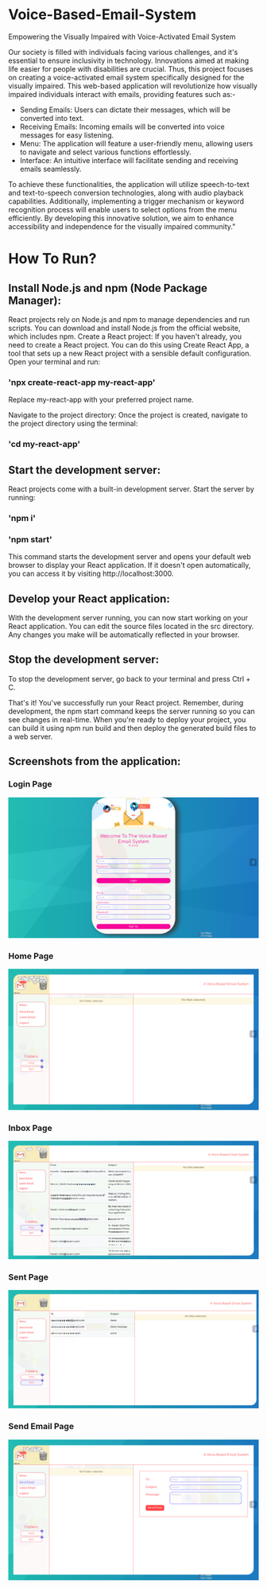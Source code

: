 
# Voice-Based-Email-System
Empowering the Visually Impaired with Voice-Activated Email System

Our society is filled with individuals facing various challenges, and it's essential to ensure inclusivity in technology. Innovations aimed at making life easier for people with disabilities are crucial. Thus, this project focuses on creating a voice-activated email system specifically designed for the visually impaired. This web-based application will revolutionize how visually impaired individuals interact with emails, providing features such as:-

- Sending Emails: Users can dictate their messages, which will be converted into text.
- Receiving Emails: Incoming emails will be converted into voice messages for easy listening.
- Menu: The application will feature a user-friendly menu, allowing users to navigate and select various functions effortlessly.
- Interface: An intuitive interface will facilitate sending and receiving emails seamlessly.

To achieve these functionalities, the application will utilize speech-to-text and text-to-speech conversion technologies, along with audio playback capabilities. Additionally, implementing a trigger mechanism or keyword recognition process will enable users to select options from the menu efficiently. By developing this innovative solution, we aim to enhance accessibility and independence for the visually impaired community."

# How To Run?
## Install Node.js and npm (Node Package Manager): 
React projects rely on Node.js and npm to manage dependencies and run scripts. You can download and install Node.js from the official website, which includes npm.
Create a React project: If you haven't already, you need to create a React project. You can do this using Create React App, a tool that sets up a new React project with a sensible default configuration. Open your terminal and run:
### 'npx create-react-app my-react-app'
Replace my-react-app with your preferred project name.

Navigate to the project directory: Once the project is created, navigate to the project directory using the terminal:
### 'cd my-react-app'

## Start the development server: 
React projects come with a built-in development server. Start the server by running:
### 'npm i'
### 'npm start'
This command starts the development server and opens your default web browser to display your React application. If it doesn't open automatically, you can access it by visiting http://localhost:3000.

## Develop your React application: 
With the development server running, you can now start working on your React application. You can edit the source files located in the src directory. Any changes you make will be automatically reflected in your browser.

## Stop the development server: 
To stop the development server, go back to your terminal and press Ctrl + C.

That's it! You've successfully run your React project. Remember, during development, the npm start command keeps the server running so you can see changes in real-time. When you're ready to deploy your project, you can build it using npm run build and then deploy the generated build files to a web server.

## Screenshots from the application:
### Login Page
![login](Screenshots/login.png)

### Home Page
![login](Screenshots/emails.png)

### Inbox Page
![login](Screenshots/inbox.png)

### Sent Page
![login](Screenshots/sent.png)

### Send Email Page
![login](Screenshots/SendMail.png)
